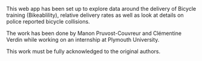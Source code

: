 
This web app has been set up to explore data around the delivery of Bicycle training (Bikeablility), relative delivery rates as well as look at details on police reported bicycle collisions.

The work has been done by Manon Pruvost-Couvreur and Clémentine Verdin while working on an internship at Plymouth University.

This work must be fully acknowledged to the original authors.
